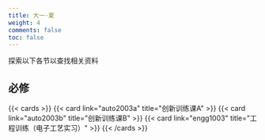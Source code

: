 ```yaml
---
title: 大一·夏
weight: 4
comments: false
toc: false
---
```

探索以下各节以查找相关资料
## 必修
<!--more-->
{{< cards >}}
{{< card link="auto2003a" title="创新训练课A" >}}
{{< card link="auto2003b" title="创新训练课B" >}}
{{< card link="engg1003" title="工程训练（电子工艺实习）" >}}
{{< /cards >}}
